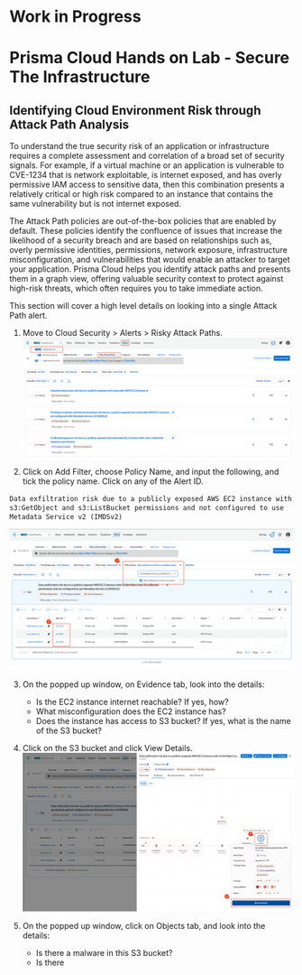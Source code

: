 # Work in Progress
# Prisma Cloud Hands on Lab - Secure The Infrastructure
## Identifying Cloud Environment Risk through Attack Path Analysis

To understand the true security risk of an application or infrastructure requires a complete assessment and correlation of a broad set of security signals. For example, if a virtual machine or an application is vulnerable to CVE-1234 that is network exploitable, is internet exposed, and has overly permissive IAM access to sensitive data, then this combination presents a relatively critical or high risk compared to an instance that contains the same vulnerability but is not internet exposed.

The Attack Path policies are out-of-the-box policies that are enabled by default. These policies identify the confluence of issues that increase the likelihood of a security breach and are based on relationships such as, overly permissive identities, permissions, network exposure, infrastructure misconfiguration, and vulnerabilities that would enable an attacker to target your application. Prisma Cloud helps you identify attack paths and presents them in a graph view, offering valuable security context to protect against high-risk threats, which often requires you to take immediate action.

This section will cover a high level details on looking into a single Attack Path alert.

1. Move to Cloud Security > Alerts > Risky Attack Paths.
![alt text](/resources/pc-attackpath-1.png?raw=true)

2. Click on Add Filter, choose Policy Name, and input the following, and tick the policy name. Click on any of the Alert ID.
```
Data exfiltration risk due to a publicly exposed AWS EC2 instance with s3:GetObject and s3:ListBucket permissions and not configured to use Metadata Service v2 (IMDSv2)
```
![alt text](/resources/pc-attackpath-2.png?raw=true)

3. On the popped up window, on Evidence tab, look into the details:
    * Is the EC2 instance internet reachable? If yes, how?
    * What misconfiguration does the EC2 instance has? 
    * Does the instance has access to S3 bucket? If yes, what is the name of the S3 bucket?

4. Click on the S3 bucket and click View Details.
![alt text](/resources/pc-attackpath-3.png?raw=true)

5. On the popped up window, click on Objects tab, and look into the details:
    * Is there a malware in this S3 bucket?
    * Is there 